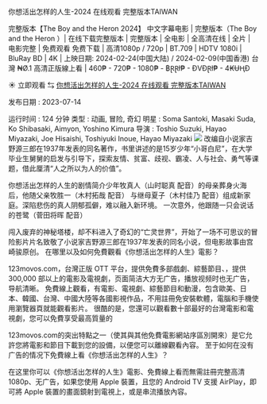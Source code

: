 你想活出怎样的人生-2024 在线观看 完整版本TAIWAN

完整版本【The Boy and the Heron 2024】 中文字幕电影 | 完整版本（The Boy and the Heron ）| 在线下载完整版本 | 完整版本 | 全电影 | 全高清在线 | 全片 | 电影完整 | 免费观看 免费下载 | 高清1080p / 720p | BT.709 | HDTV 1080i | BluRay BD | 4K | 上映日期: 2024-02-24(中国大陆) / 2024-02-09(中国香港)
台灣 ₦Ø.1 高清正版線上看 | 460₱ - 720₱ - 1080₱ - ฿ⱤⱤł₱ - ĐVĐⱤł₱ - 4₭ɄⱧĐ

☀ 立即观看 ⇆  [你想活出怎样的人生-2024 在线观看 完整版本TAIWAN](https://123movos.com/zh/movie/508883/the-boy-and-the-heron)
 
发布日期 : 2023-07-14

运行时间 : 124 分钟
类型 : 动画, 冒险, 奇幻
明星 : Soma Santoki, Masaki Suda, Ko Shibasaki, Aimyon, Yoshino Kimura
导演 : Toshio Suzuki, Hayao Miyazaki, Joe Hisaishi, Toshiyuki Inoue, Hayao Miyazaki
<img src="https://truth.bahamut.com.tw/s01/202310/b75a035ada68ed6246a1b4e1581e1269.JPG" />
改编自小说家吉野源三郎在1937年发表的同名著作，书里讲述的是15岁少年“小哥白尼”，在大学毕业生舅舅的启发与引导下，探索友情、贫富、歧视、霸凌、人与社会、勇气等课题，借此厘清“人之所以为人的价值”。

你想活出怎样的人生的剧情简介少年牧真人（山时聪真 配音）的母亲葬身火海后，他随父亲牧胜一（木村拓哉 配音）
与继母夏子（木村佳乃 配音）组成新家庭。深陷悲伤的真人阴郁孤僻，难以融入新环境。
一次意外，他跟随一只会说话的苍鹭（菅田将晖 配音）

闯入废弃的神秘塔楼，却不料进入了奇幻的“亡灵世界”，开始了一场不可思议的冒险影片片名致敬了小说家吉野源三郎在1937年发表的同名小说，但电影故事由宫崎骏原创。
在哪里以及如何免費觀看《你想活出怎样的人生》電影？

123movos.com，台灣正版 OTT 平台，提供免費多部戲劇、綜藝節目、，提供 300,000 部以上的電影及電視劇，页面简洁大方无广告，播放视频时也无广告，导航清晰。
免費線上觀看，有電影、電視劇、綜藝節目和動漫，包含歐美、日本、韓國、台灣、中國大陸等各國影視作品，不用註冊免安裝軟體，電腦和手機使用瀏覽器頁就能觀看影片。
很酷的是，您還可以觀看數十部最好的台灣電影和電視劇，您可以免費享受最高質量的

123movos.com的突出特點之一（使其與其他免費電影網站序區別開來）是它允許您將電影和節目下載到您的設備，以便您可以離線觀看內容。
至于如何在没有广告的情况下免費線上看《你想活出怎样的人生》？

在这里你可以《你想活出怎样的人生》電影、免費線上看而無需註冊完整高清 1080p、无广告，如果您使用 Apple 裝置，且您的 Android TV 支援 AirPlay，即可將 Apple 裝置的畫面鏡射到電視上，或是串流播放內容。
